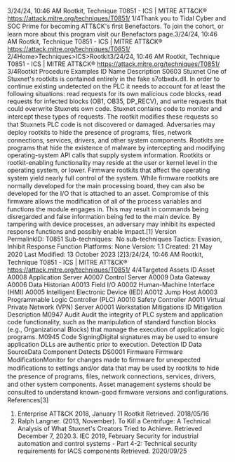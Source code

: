 3/24/24, 10:46 AM Rootkit, Technique T0851 - ICS | MITRE ATT&CK®
https://attack.mitre.org/techniques/T0851/ 1/4Thank you to Tidal Cyber and SOC Prime for becoming ATT&CK's ﬁrst Benefactors. To join the cohort, or learn more about this program visit our
Benefactors page.3/24/24, 10:46 AM Rootkit, Technique T0851 - ICS | MITRE ATT&CK®
https://attack.mitre.org/techniques/T0851/ 2/4Home>Techniques>ICS>Rootkit3/24/24, 10:46 AM Rootkit, Technique T0851 - ICS | MITRE ATT&CK®
https://attack.mitre.org/techniques/T0851/ 3/4Rootkit
Procedure Examples
ID Name Description
S0603 Stuxnet One of Stuxnet's rootkits is contained entirely in the fake s7otbxdx.dll. In order to continue existing undetected on
the PLC it needs to account for at least the following situations: read requests for its own malicious code blocks,
read requests for infected blocks (OB1, OB35, DP\_RECV), and write requests that could overwrite Stuxnets own
code. Stuxnet contains code to monitor and intercept these types of requests. The rootkit modiﬁes these requests
so that Stuxnets PLC code is not discovered or damaged. Adversaries may deploy rootkits to hide the presence of programs, ﬁles, network connections, services, drivers, and other system
components. Rootkits are programs that hide the existence of malware by intercepting and modifying operating-system API calls that supply
system information. Rootkits or rootkit-enabling functionality may reside at the user or kernel level in the operating system, or lower. 
Firmware rootkits that affect the operating system yield nearly full control of the system. While ﬁrmware rootkits are normally developed for
the main processing board, they can also be developed for the I/O that is attached to an asset. Compromise of this ﬁrmware allows the
modiﬁcation of all of the process variables and functions the module engages in. This may result in commands being disregarded and false
information being fed to the main device. By tampering with device processes, an adversary may inhibit its expected response functions and
possibly enable Impact.[1]
Version PermalinkID: T0851
Sub-techniques:  No sub-techniques
 
Tactics: Evasion, Inhibit Response Function
 
Platforms: None
Version: 1.1
Created: 21 May 2020
Last Modiﬁed: 13 October 2023
[2]3/24/24, 10:46 AM Rootkit, Technique T0851 - ICS | MITRE ATT&CK®
https://attack.mitre.org/techniques/T0851/ 4/4Targeted Assets
ID Asset
A0008 Application Server
A0007 Control Server
A0009 Data Gateway
A0006 Data Historian
A0013 Field I/O
A0002 Human-Machine Interface (HMI)
A0005 Intelligent Electronic Device (IED)
A0012 Jump Host
A0003 Programmable Logic Controller (PLC)
A0010 Safety Controller
A0011 Virtual Private Network (VPN) Server
A0001 Workstation
Mitigations
ID Mitigation Description
M0947 Audit Audit the integrity of PLC system and application code functionality, such as the manipulation of standard
function blocks (e.g., Organizational Blocks) that manage the execution of application logic programs. 
M0945 Code
SigningDigital signatures may be used to ensure application DLLs are authentic prior to execution.
Detection
ID Data SourceData Component Detects
DS0001 Firmware Firmware
ModiﬁcationMonitor for changes made to ﬁrmware for unexpected modiﬁcations to settings and/or data
that may be used by rootkits to hide the presence of programs, ﬁles, network connections,
services, drivers, and other system components. Asset management systems should be
consulted to understand known-good ﬁrmware versions and conﬁgurations.
References[3]
1. Enterprise ATT&CK 2018, January 11 Rootkit Retrieved.
2018/05/16
2. Ralph Langner. (2013, November). To Kill a Centrifuge: A
Technical Analysis of What Stuxnet's Creators Tried to
Achieve. Retrieved December 7, 2020.3. IEC 2019, February Security for industrial automation and
control systems - Part 4-2: Technical security requirements for
IACS components Retrieved. 2020/09/25